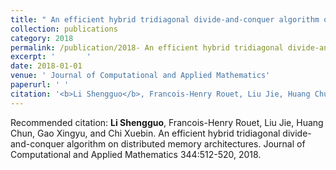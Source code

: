 ```yaml
---
title: " An efficient hybrid tridiagonal divide-and-conquer algorithm on distributed memory architectures."
collection: publications
category: 2018
permalink: /publication/2018- An efficient hybrid tridiagonal divide-and-conquer algorithm on distributed memory architectures.
excerpt: '       '
date: 2018-01-01
venue: ' Journal of Computational and Applied Mathematics'
paperurl: ' '
citation: '<b>Li Shengguo</b>, Francois-Henry Rouet, Liu Jie, Huang Chun, Gao Xingyu, and Chi Xuebin.  An efficient hybrid tridiagonal divide-and-conquer algorithm on distributed memory architectures. Journal of Computational and Applied Mathematics 344:512-520, 2018.'
---
```



Recommended citation: <b>Li Shengguo</b>, Francois-Henry Rouet, Liu Jie, Huang Chun, Gao Xingyu, and Chi Xuebin.  An efficient hybrid tridiagonal divide-and-conquer algorithm on distributed memory architectures. Journal of Computational and Applied Mathematics 344:512-520, 2018.
